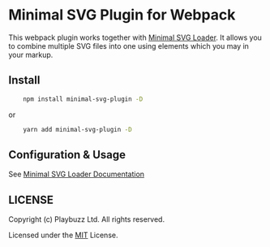 # Minimal SVG Plugin for Webpack
This webpack plugin works together with [Minimal SVG Loader](https://github.com/playbuzz/webpack-minimal-svgstore-loader/). 
It allows you to combine multiple SVG files into one using <symbol> elements which you may <use> in your markup.

## Install

```bash
    npm install minimal-svg-plugin -D
```
or
```bash
    yarn add minimal-svg-plugin -D
```

## Configuration & Usage

See [Minimal SVG Loader Documentation](https://github.com/playbuzz/webpack-minimal-svgstore-loader/)

## LICENSE

Copyright (c) Playbuzz Ltd. All rights reserved.

Licensed under the [MIT](LICENSE) License.
